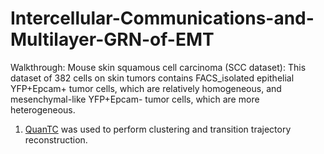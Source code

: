 # Intercellular-Communications-and-Multilayer-GRN-of-EMT

Walkthrough: Mouse skin squamous cell carcinoma (SCC dataset): This dataset of 382 cells on skin tumors contains FACS_isolated epithelial YFP+Epcam+ tumor cells, which are relatively homogeneous, and mesenchymal-like YFP+Epcam- tumor cells, which are more heterogeneous.

1) [QuanTC](https://github.com/yutongo/QuanTC/blob/master/Example/QuanTC_SCC.pdf) was used to perform clustering and transition trajectory reconstruction. 
